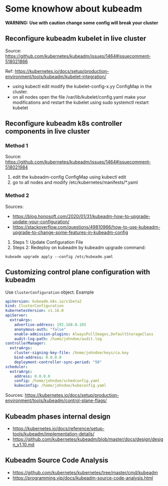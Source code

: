 # Some knowhow about kubeadm

**WARNING: Use with caution change some config will break your cluster**

## Reconfigure kubeadm kubelet in live cluster

Source: https://github.com/kubernetes/kubeadm/issues/1464#issuecomment-518021866

Ref: https://kubernetes.io/docs/setup/production-environment/tools/kubeadm/kubelet-integration/

- using kubectl edit modify the kubelet-config-x.yy ConfigMap in the cluster.
- on all nodes open the file /var/lib/kubelet/config.yaml make your modifications and restart the kubelet using sudo systemctl restart kubelet

## Reconfigure kubeadm k8s controller components in live cluster

### Method 1

Source: <https://github.com/kubernetes/kubeadm/issues/1464#issuecomment-518021984>

1. edit the kubeadm-config ConfigMap using kubectl edit
2. go to all nodes and modify /etc/kubernetes/manifests/*.yaml

### Method 2

Sources:

- <https://blog.honosoft.com/2020/01/31/kubeadm-how-to-upgrade-update-your-configuration/>
- <https://stackoverflow.com/questions/49810966/how-to-use-kubeadm-upgrade-to-change-some-features-in-kubeadm-config>

1. Steps 1: Update Configuration File
1. Steps 2: Redeploy on kubeadm by kubeadm upgrade command:

```shell
kubeadm upgrade apply --config /etc/kubeadm.yaml
```

## Customizing control plane configuration with kubeadm

Use `ClusterConfiguration` object. Example

```yaml
apiVersion: kubeadm.k8s.io/v1beta2
kind: ClusterConfiguration
kubernetesVersion: v1.16.0
apiServer:
  extraArgs:
    advertise-address: 192.168.0.103
    anonymous-auth: "false"
    enable-admission-plugins: AlwaysPullImages,DefaultStorageClass
    audit-log-path: /home/johndoe/audit.log
controllerManager:
  extraArgs:
    cluster-signing-key-file: /home/johndoe/keys/ca.key
    bind-address: 0.0.0.0
    deployment-controller-sync-period: "50"
scheduler:
  extraArgs:
    address: 0.0.0.0
    config: /home/johndoe/schedconfig.yaml
    kubeconfig: /home/johndoe/kubeconfig.yaml
```


Sources: <https://kubernetes.io/docs/setup/production-environment/tools/kubeadm/control-plane-flags/>

## Kubeadm phases internal design

- https://kubernetes.io/docs/reference/setup-tools/kubeadm/implementation-details/
- https://github.com/kubernetes/kubeadm/blob/master/docs/design/design_v1.10.md

## Kubeadm Source Code Analysis

- https://github.com/kubernetes/kubernetes/tree/master/cmd/kubeadm
- https://programming.vip/docs/kubeadm-source-code-analysis.html